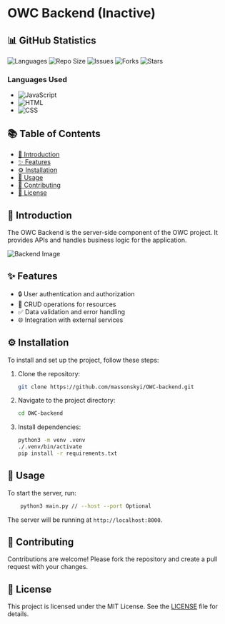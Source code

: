 # OWC Backend (Inactive)
## 📊 GitHub Statistics

![Languages](https://img.shields.io/github/languages/top/massonskyi/OWC-backend)
![Repo Size](https://img.shields.io/github/repo-size/massonskyi/OWC-backend)
![Issues](https://img.shields.io/github/issues/massonskyi/OWC-backend)
![Forks](https://img.shields.io/github/forks/massonskyi/OWC-backend)
![Stars](https://img.shields.io/github/stars/massonskyi/OWC-backend)

### Languages Used
- ![JavaScript](https://img.shields.io/badge/Python-70%25-yellow)
- ![HTML](https://img.shields.io/badge/RUST-20%25-orange)
- ![CSS](https://img.shields.io/badge/C++-10%25-blue)

## 📚 Table of Contents
- [📖 Introduction](#introduction)
- [✨ Features](#features)
- [⚙️ Installation](#installation)
- [🚀 Usage](#usage)
- [🤝 Contributing](#contributing)
- [📜 License](#license)

## 📖 Introduction
The OWC Backend is the server-side component of the OWC project. It provides APIs and handles business logic for the application.

![Backend Image](https://via.placeholder.com/800x400.png?text=OWC+Backend)

## ✨ Features
- 🔒 User authentication and authorization
- 📝 CRUD operations for resources
- ✅ Data validation and error handling
- 🌐 Integration with external services

## ⚙️ Installation
To install and set up the project, follow these steps:

1. Clone the repository:
    ```sh
    git clone https://github.com/massonskyi/OWC-backend.git
    ```
2. Navigate to the project directory:
    ```sh
    cd OWC-backend
    ```
3. Install dependencies:
    ```sh
    python3 -m venv .venv
    ./.venv/bin/activate
    pip install -r requirements.txt
    ```

## 🚀 Usage
To start the server, run:
```sh
    python3 main.py // --host --port Optional
```
The server will be running at `http://localhost:8000`.

## 🤝 Contributing
Contributions are welcome! Please fork the repository and create a pull request with your changes.

## 📜 License
This project is licensed under the MIT License. See the [LICENSE](LICENSE) file for details.
